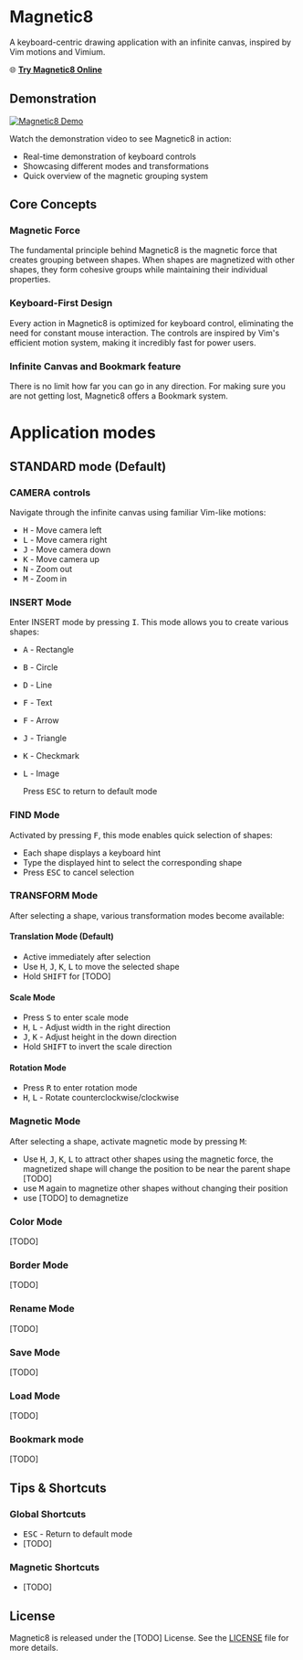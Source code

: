 # Magnetic8

A keyboard-centric drawing application with an infinite canvas, inspired by Vim motions and Vimium.

🌐 **[Try Magnetic8 Online](http://magnetic8.com.s3-website.eu-central-1.amazonaws.com/)**

## Demonstration

[![Magnetic8 Demo](https://img.youtube.com/vi/YOUTUBE_VIDEO_ID_HERE/0.jpg)](https://www.youtube.com/watch?v=YOUTUBE_VIDEO_ID_HERE "Magnetic8 Demo")

Watch the demonstration video to see Magnetic8 in action:
- Real-time demonstration of keyboard controls
- Showcasing different modes and transformations
- Quick overview of the magnetic grouping system


## Core Concepts

### Magnetic Force
The fundamental principle behind Magnetic8 is the magnetic force that creates grouping between shapes. When shapes are magnetized with other shapes, they form cohesive groups while maintaining their individual properties.

### Keyboard-First Design
Every action in Magnetic8 is optimized for keyboard control, eliminating the need for constant mouse interaction. The controls are inspired by Vim's efficient motion system, making it incredibly fast for power users.

### Infinite Canvas and Bookmark feature
There is no limit how far you can go in any direction. For making sure you are not getting lost, Magnetic8 offers a Bookmark system.

# Application modes

## STANDARD mode (Default)

### CAMERA controls
Navigate through the infinite canvas using familiar Vim-like motions:
- <kbd>H</kbd> - Move camera left
- <kbd>L</kbd> - Move camera right
- <kbd>J</kbd> - Move camera down
- <kbd>K</kbd> - Move camera up
- <kbd>N</kbd> - Zoom out
- <kbd>M</kbd> - Zoom in

### INSERT Mode
Enter INSERT mode by pressing <kbd>I</kbd>. This mode allows you to create various shapes:
- <kbd>A</kbd> - Rectangle
- <kbd>B</kbd> - Circle
- <kbd>D</kbd> - Line
- <kbd>F</kbd> - Text
- <kbd>F</kbd> - Arrow
- <kbd>J</kbd> - Triangle
- <kbd>K</kbd> - Checkmark
- <kbd>L</kbd> - Image

  Press <kbd>ESC</kbd> to return to default mode

### FIND Mode
Activated by pressing <kbd>F</kbd>, this mode enables quick selection of shapes:
- Each shape displays a keyboard hint
- Type the displayed hint to select the corresponding shape
- Press <kbd>ESC</kbd> to cancel selection

### TRANSFORM Mode
After selecting a shape, various transformation modes become available:

#### Translation Mode (Default)
- Active immediately after selection
- Use <kbd>H</kbd>, <kbd>J</kbd>, <kbd>K</kbd>, <kbd>L</kbd> to move the selected shape
- Hold <kbd>SHIFT</kbd> for [TODO]
#### Scale Mode
- Press <kbd>S</kbd> to enter scale mode
- <kbd>H</kbd>, <kbd>L</kbd> - Adjust width in the right direction
- <kbd>J</kbd>, <kbd>K</kbd> - Adjust height in the down direction
- Hold <kbd>SHIFT</kbd> to invert the scale direction

#### Rotation Mode
- Press <kbd>R</kbd> to enter rotation mode
- <kbd>H</kbd>, <kbd>L</kbd> - Rotate counterclockwise/clockwise

### Magnetic Mode
After selecting a shape, activate magnetic mode by pressing <kbd>M</kbd>:

- Use <kbd>H</kbd>, <kbd>J</kbd>, <kbd>K</kbd>, <kbd>L</kbd> to attract other shapes using the magnetic force, the magnetized shape will change the position to be near the parent shape [TODO]
- use <kbd>M</kbd> again to magnetize other shapes without changing their position
- use [TODO] to demagnetize 

### Color Mode
[TODO]

### Border Mode 
[TODO]

### Rename Mode
[TODO]

### Save Mode
[TODO]

### Load Mode
[TODO]

### Bookmark mode
[TODO]

## Tips & Shortcuts

### Global Shortcuts
- <kbd>ESC</kbd> - Return to default mode
- [TODO]

### Magnetic Shortcuts
- [TODO] 

## License

Magnetic8 is released under the [TODO] License. See the [LICENSE](LICENSE) file for more details.